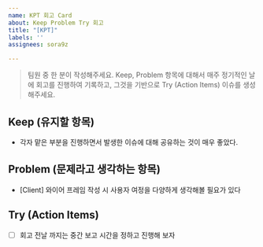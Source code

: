 ```yaml
---
name: KPT 회고 Card
about: Keep Problem Try 회고
title: "[KPT]"
labels: ''
assignees: sora9z

---
```


> 팀원 중 한 분이 작성해주세요.
> Keep, Problem 항목에 대해서 매주 정기적인 날에 회고를 진행하여 기록하고, 그것을 기반으로 Try (Action Items) 이슈를 생성해주세요.

## Keep (유지할 항목)
- 각자 맡은 부분을 진행하면서 발생한 이슈에 대해 공유하는 것이 매우 좋았다.

## Problem (문제라고 생각하는 항목)
- [Client] 와이어 프레임 작성 시 사용자 여정을 다양하게 생각해볼 필요가 있다 

## Try (Action Items)
- [ ] 회고 전날 까지는 중간 보고 시간을 정하고 진행해 보자
